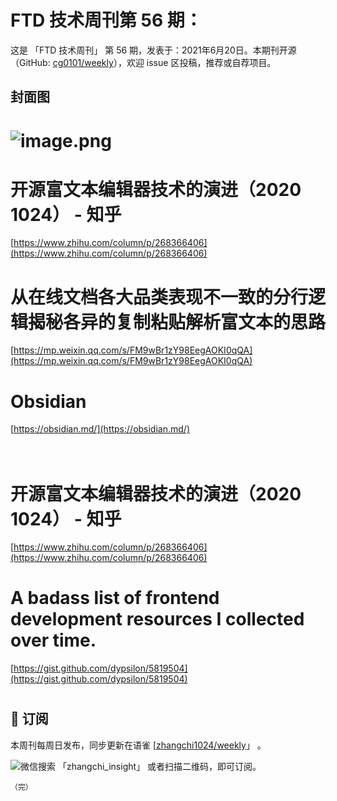 # FTD 技术周刊第 56 期：
这是 「FTD 技术周刊」 第 56 期，发表于：2021年6月20日。本期刊开源（GitHub: [cg0101/weekly](https://github.com/cg0101/weekly)），欢迎 issue 区投稿，推荐或自荐项目。
## 封面图


# ![image.png](https://cdn.nlark.com/yuque/0/2020/png/132503/1605580687142-d2268183-6f8b-4b3f-b422-7d9c953ebf12.png#height=720&id=lry0w&margin=%5Bobject%20Object%5D&name=image.png&originHeight=720&originWidth=1080&originalType=binary&size=1152850&status=done&style=none&width=1080)
# 开源富文本编辑器技术的演进（2020 1024） - 知乎
[https://www.zhihu.com/column/p/268366406](https://www.zhihu.com/column/p/268366406)<br />

# 从在线文档各大品类表现不一致的分行逻辑揭秘各异的复制粘贴解析富文本的思路
[https://mp.weixin.qq.com/s/FM9wBr1zY98EegAOKI0qQA](https://mp.weixin.qq.com/s/FM9wBr1zY98EegAOKI0qQA)<br />

# Obsidian
[https://obsidian.md/](https://obsidian.md/)<br />
<br />
<br />

# 开源富文本编辑器技术的演进（2020 1024） - 知乎
[https://www.zhihu.com/column/p/268366406](https://www.zhihu.com/column/p/268366406)<br />

# A badass list of frontend development resources I collected over time.
[https://gist.github.com/dypsilon/5819504](https://gist.github.com/dypsilon/5819504)
# 



## 📅 订阅
本周刊每周日发布，同步更新在语雀 [[zhangchi1024/weekly](https://www.yuque.com/zhangchi1024/weekly)」 。


微信搜索 「zhangchi_insight」 或者扫描二维码，即可订阅。
    <img src="https://cdn.nlark.com/yuque/0/2021/jpeg/132503/1640750963398-e8538e9e-6b96-46f7-abff-c93b56bdd377.jpeg?x-oss-process=image%2Fwatermark%2Ctype_d3F5LW1pY3JvaGVp%2Csize_36%2Ctext_5byg6amw%2Ccolor_FFFFFF%2Cshadow_50%2Ct_80%2Cg_se%2Cx_10%2Cy_10%2Fresize%2Cw_426%2Climit_0" style="float:left">
    
    （完）